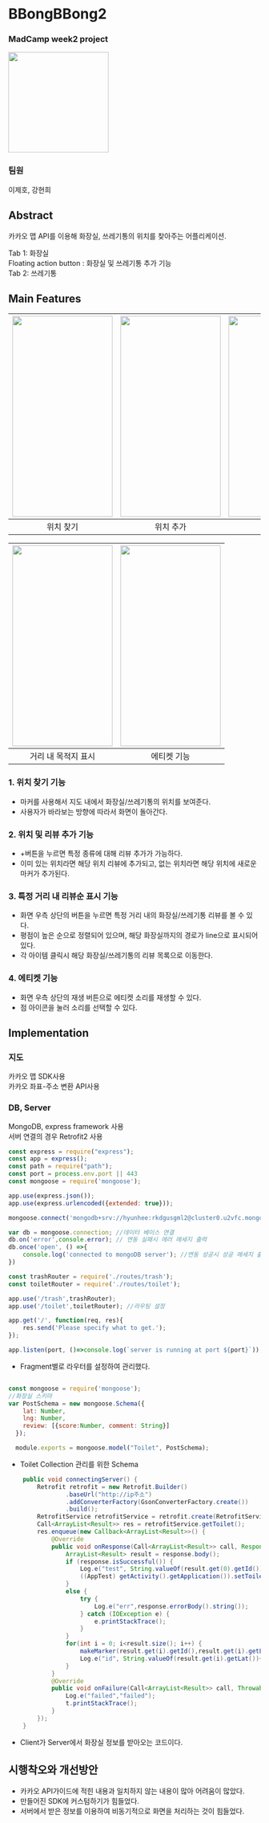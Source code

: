# BBongBBong2

### MadCamp week2 project
<img width = "200" height="200" src=https://user-images.githubusercontent.com/77828537/148908103-bed89842-9271-4102-8724-88ff75271993.png >


### 팀원
이제호, 강현희
## Abstract

카카오 맵 API를 이용해 화장실, 쓰레기통의 위치를 찾아주는 어플리케이션.

Tab 1: 화장실 <br>
Floating action button : 화장실 및 쓰레기통 추가 기능 <br>
Tab 2: 쓰레기통 <br>


## Main Features


|<img width = "200" height="400" src=https://user-images.githubusercontent.com/78259314/148903546-f644458d-e149-45d3-a66b-b5508c862df7.gif >|<img width = "200" height="400" src=https://user-images.githubusercontent.com/78259314/148902633-421f78fa-4d45-48d6-8157-bb0e26899192.gif>|<img width = "200" height="400" src=https://user-images.githubusercontent.com/78259314/148902539-c5894973-0a08-4821-94e2-4261a046cadf.gif>|
|:---:|:---:|:---:|
|위치 찾기|위치 추가|리뷰 추가|


|<img width = "200" height="400" src=https://user-images.githubusercontent.com/78259314/148903513-f8a13d86-680e-404a-b67a-bfd2b4ea92ca.gif>|<img  width = "200" height="400" src=https://user-images.githubusercontent.com/78259314/148902602-db18d906-10ce-45fd-80ea-fdaa8e248a36.gif>|
|:---:|:---:|
|거리 내 목적지 표시|에티켓 기능|

### 1. 위치 찾기 기능
- 마커를 사용해서 지도 내에서 화장실/쓰레기통의 위치를 보여준다.
- 사용자가 바라보는 방향에 따라서 화면이 돌아간다.

### 2. 위치 및 리뷰 추가 기능 
- +버튼을 누르면 특정 종류에 대해 리뷰 추가가 가능하다.
- 이미 있는 위치라면 해당 위치 리뷰에 추가되고, 없는 위치라면 해당 위치에 새로운 마커가 추가된다.

### 3. 특정 거리 내 리뷰순 표시 기능
- 화면 우측 상단의 버튼을 누르면 특정 거리 내의 화장실/쓰레기통 리뷰를 볼 수 있다. 
- 평점이 높은 순으로 정렬되어 있으며, 해당 화장실까지의 경로가 line으로 표시되어 있다.
- 각 아이템 클릭시 해당 화장실/쓰레기통의 리뷰 목록으로 이동한다.

### 4. 에티켓 기능
- 화면 우측 상단의 재생 버튼으로 에티켓 소리를 재생할 수 있다.
- 점 아이콘을 눌러 소리를 선택할 수 있다.

## Implementation

### 지도
카카오 맵 SDK사용 <br>
카카오 좌표-주소 변환 API사용

### DB, Server
MongoDB, express framework 사용 <br>
서버 연결의 경우 Retrofit2 사용

```javascript
const express = require("express");
const app = express();
const path = require("path");
const port = process.env.port || 443
const mongoose = require('mongoose');

app.use(express.json());
app.use(express.urlencoded({extended: true}));

mongoose.connect('mongodb+srv://hyunhee:rkdgusgml2@cluster0.u2vfc.mongodb.net/Cluster0?retryWrites=true&w=majority');

var db = mongoose.connection; //데이터 베이스 연결 
db.on('error',console.error); // 연동 실패시 에러 메세지 출력
db.once('open', () =>{
    console.log('connected to mongoDB server'); //연동 성공시 성공 메세지 출력
}) 

const trashRouter = require('./routes/trash');
const toiletRouter = require('./routes/toilet');

app.use('/trash',trashRouter);
app.use('/toilet',toiletRouter); //라우팅 설정

app.get('/', function(req, res){
    res.send('Please specify what to get.');
});

app.listen(port, ()=>console.log(`server is running at port ${port}`));
```
- Fragment별로 라우터를 설정하여 관리했다.

```javascript

const mongoose = require('mongoose');
//화장실 스키마
var PostSchema = new mongoose.Schema({
    lat: Number,
    lng: Number,
    review: [{score:Number, comment: String}]
  });

  module.exports = mongoose.model("Toilet", PostSchema);

```
- Toilet Collection 관리를 위한 Schema

```java
    public void connectingServer() {
        Retrofit retrofit = new Retrofit.Builder()
                .baseUrl("http://ip주소")
                .addConverterFactory(GsonConverterFactory.create())
                .build();
        RetrofitService retrofitService = retrofit.create(RetrofitService.class);
        Call<ArrayList<Result>> res = retrofitService.getToilet();
        res.enqueue(new Callback<ArrayList<Result>>() {
            @Override
            public void onResponse(Call<ArrayList<Result>> call, Response<ArrayList<Result>> response) {
                ArrayList<Result> result = response.body();
                if (response.isSuccessful()) {
                    Log.e("test", String.valueOf(result.get(0).getId()));
                    ((AppTest) getActivity().getApplication()).setToiletList(result);
                }
                else {
                    try {
                        Log.e("err",response.errorBody().string());
                    } catch (IOException e) {
                        e.printStackTrace();
                    }
                }
                for(int i = 0; i<result.size(); i++) {
                    makeMarker(result.get(i).getId(),result.get(i).getLat(),result.get(i).getLng());
                    Log.e("id", String.valueOf(result.get(i).getLat())+ " "+String.valueOf(result.get(i).getLng()));
                }
            }
            @Override
            public void onFailure(Call<ArrayList<Result>> call, Throwable t) {
                Log.e("failed","failed");
                t.printStackTrace();
            }
        });
    }

```
- Client가 Server에서 화장실 정보를 받아오는 코드이다. 

## 시행착오와 개선방안
- 카카오 API가이드에 적힌 내용과 일치하지 않는 내용이 많아 어려움이 많았다.
- 만들어진 SDK에 커스텀하기가 힘들었다.
- 서버에서 받은 정보를 이용하여 비동기적으로 화면을 처리하는 것이 힘들었다.
